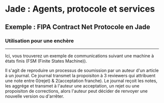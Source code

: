 # Jade : Agents, protocole et services

## Exemple : FIPA Contract Net Protocole en Jade
### Utilisation pour une enchère

---

Ici, vous trouverez un exemple de communications suivant une machine à états finis (FSM (Finite States Machine)).

Il s'agit de reproduire un processus de soumission par un auteur d'un article à un journal.
Ce journal transmet la propoisiton à 3 reviewers qui attribuent une note entre 0(rejet)  & 2(acceptation franche).
Le journal reçoit les notes, les aggrége et transmet à l'auteur une acceptation, un rejet ou une propoisiton de corrections, 
alors l'auteur peut décider de renvoyer une nouvelle version ou d'arrêter.

